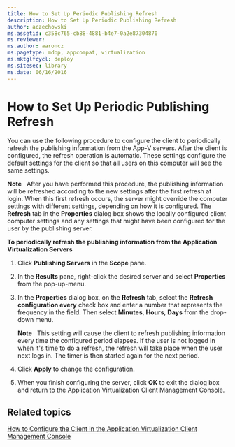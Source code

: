 ```yaml
---
title: How to Set Up Periodic Publishing Refresh
description: How to Set Up Periodic Publishing Refresh
author: aczechowski
ms.assetid: c358c765-cb88-4881-b4e7-0a2e87304870
ms.reviewer:
ms.author: aaroncz
ms.pagetype: mdop, appcompat, virtualization
ms.mktglfcycl: deploy
ms.sitesec: library
ms.date: 06/16/2016
---
```



# How to Set Up Periodic Publishing Refresh


You can use the following procedure to configure the client to periodically refresh the publishing information from the App-V servers. After the client is configured, the refresh operation is automatic. These settings configure the default settings for the client so that all users on this computer will see the same settings.

**Note**  
After you have performed this procedure, the publishing information will be refreshed according to the new settings after the first refresh at login. When this first refresh occurs, the server might override the computer settings with different settings, depending on how it is configured. The **Refresh** tab in the **Properties** dialog box shows the locally configured client computer settings and any settings that might have been configured for the user by the publishing server.



**To periodically refresh the publishing information from the Application Virtualization Servers**

1.  Click **Publishing Servers** in the **Scope** pane.

2.  In the **Results** pane, right-click the desired server and select **Properties** from the pop-up-menu.

3.  In the **Properties** dialog box, on the **Refresh** tab, select the **Refresh configuration every** check box and enter a number that represents the frequency in the field. Then select **Minutes**, **Hours**, **Days** from the drop-down menu.

    **Note**  
    This setting will cause the client to refresh publishing information every time the configured period elapses. If the user is not logged in when it's time to do a refresh, the refresh will take place when the user next logs in. The timer is then started again for the next period.



4.  Click **Apply** to change the configuration.

5.  When you finish configuring the server, click **OK** to exit the dialog box and return to the Application Virtualization Client Management Console.

## Related topics


[How to Configure the Client in the Application Virtualization Client Management Console](how-to-configure-the-client-in-the-application-virtualization-client-management-console.md)









